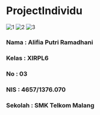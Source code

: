 # ProjectIndividu
![1](https://s30.postimg.org/nyzi9rfpt/image.jpg)
![2](https://s10.postimg.org/sjuyqznih/image.jpg)
![3](https://s18.postimg.org/cpffbzgw9/image.jpg)
### Nama    : Alifia Putri Ramadhani
### Kelas   : XIRPL6
### No      : 03
### NIS     : 4657/1376.070
### Sekolah : SMK Telkom Malang
